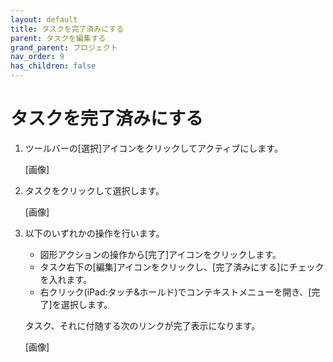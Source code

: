 ```yaml
---
layout: default
title: タスクを完了済みにする
parent: タスクを編集する
grand_parent: プロジェクト
nav_order: 9
has_children: false
---
```


# タスクを完了済みにする

1. ツールバーの[選択]アイコンをクリックしてアクティブにします。
    
    [画像]
    
2. タスクをクリックして選択します。
    
    [画像]
    
3. 以下のいずれかの操作を行います。
    - 図形アクションの操作から[完了]アイコンをクリックします。
    - タスク右下の[編集]アイコンをクリックし、[完了済みにする]にチェックを入れます。
    - 右クリック(iPad:タッチ&ホールド)でコンテキストメニューを開き、[完了]を選択します。
    
    タスク、それに付随する次のリンクが完了表示になります。
    
    [画像]
    